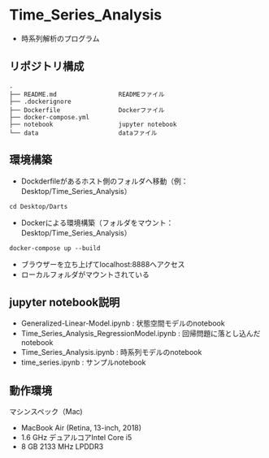 # Time_Series_Analysis
* 時系列解析のプログラム

## リポジトリ構成
```
.
├── README.md                 READMEファイル
├── .dockerignore        
├── Dockerfile                Dockerファイル
├── docker-compose.yml
├── notebook                  jupyter notebook
└── data                      dataファイル
```

## 環境構築

* Dockderfileがあるホスト側のフォルダへ移動（例：Desktop/Time_Series_Analysis）
```
cd Desktop/Darts
```

* Dockerによる環境構築（フォルダをマウント：Desktop/Time_Series_Analysis）
```
docker-compose up --build
```

* ブラウザーを立ち上げてlocalhost:8888へアクセス
* ローカルフォルダがマウントされている

## jupyter notebook説明
* Generalized-Linear-Model.ipynb : 状態空間モデルのnotebook
* Time_Series_Analysis_RegressionModel.ipynb : 回帰問題に落とし込んだnotebook
* Time_Series_Analysis.ipynb : 時系列モデルのnotebook
* time_series.ipynb : サンプルnotebook

## 動作環境
マシンスペック（Mac)
- MacBook Air (Retina, 13-inch, 2018)
- 1.6 GHz デュアルコアIntel Core i5
- 8 GB 2133 MHz LPDDR3